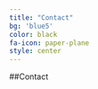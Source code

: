 ```yaml
---
title: "Contact"
bg: 'blue5'
color: black
fa-icon: paper-plane
style: center
---
```


##Contact
<span class="more-icons">
<a href="https://www.linkedin.com/in/brohammer/"><i class="fa fa-linkedin fa-3x"></i></a>
<a href="https://github.com/brohammer/"><i class="fa fa-github fa-3x"></i></a>
<a href="https://twitter.com/abrohamm1/"><i class="fa fa-twitter-square fa-3x"></i></a>
</span>

